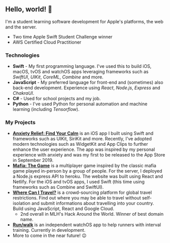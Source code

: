 ## Hello, world! 👋

I'm a student learning software development for Apple's platforms, the web and the server.

- Two time Apple Swift Student Challenge winner
- AWS Certified Cloud Practitioner

### Technologies

- **Swift** - My first programming language. I've used this to build iOS, macOS, tvOS and watchOS apps leveraging frameworks such as *SwiftUI*, *UIKit*, *CoreML*, *Combine* and more.
- **JavaScript** - My preferred language for front-end and (sometimes) also back-end development. Experience using *React*, *Node.js*, *Express* and *ChakraUI*.
- **C#** - Used for school projects and my job.
- **Python** - I've used Python for personal automation and machine learning (including *Tensorflow*).

### My Projects

- [**Anxiety Relief: Find Your Calm**](https://anxietyrelief.benrobinson.dev) is an iOS app I built using Swift and frameworks such as UIKit, SiriKit and more. Recently, I've adopted modern technologies such as WidgetKit and App Clips to further enhance the user experience. The app was inspired by my personal experience with anxiety and was my first to be released to the App Store in September 2019.
- [**Mafia: The Game**](https://mafiathegame.benrobinson.dev) is a multiplayer game inspired by the classic mafia game played in-person by a group of people. For the server, I deployed a Node.js express API to heroku. The website was built using React and Netlify. For the iOS and tvOS apps, I used Swift (this time using frameworks such as Combine and SwiftUI).
- [**Where Can I Travel?**](https://wherecanitravel.benrobinson.dev) is a crowd-sourcing platform for global travel restrictions. Find out where you may be able to travel without self-isolation and submit informations about travelling into your country. Build using JavaScript, React and Google Cloud. 
  - 2nd overall in MLH's Hack Around the World. Winner of best domain name.
- [**Run/walk**](https://runwalk.benrobinson.dev) is an independent watchOS app to help runners with interval training. Currently in development.
- More to come in the near future! 😉
